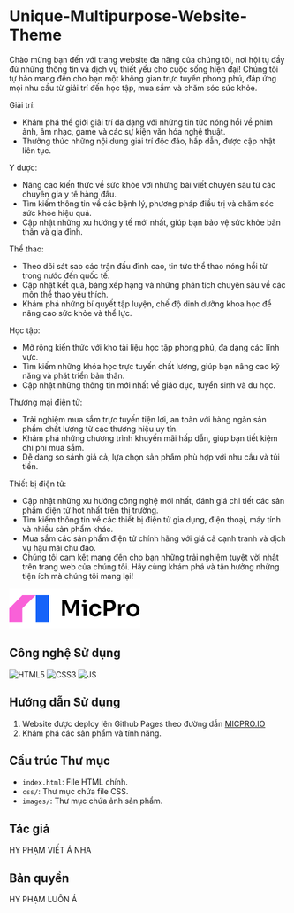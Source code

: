 # Unique-Multipurpose-Website-Theme

Chào mừng bạn đến với trang website đa năng của chúng tôi, nơi hội tụ đầy đủ những thông tin và dịch vụ thiết yếu cho cuộc sống hiện đại! Chúng tôi tự hào mang đến cho bạn một không gian trực tuyến phong phú, đáp ứng mọi nhu cầu từ giải trí đến học tập, mua sắm và chăm sóc sức khỏe.

Giải trí:

- Khám phá thế giới giải trí đa dạng với những tin tức nóng hổi về phim ảnh, âm nhạc, game và các sự kiện văn hóa nghệ thuật.
- Thưởng thức những nội dung giải trí độc đáo, hấp dẫn, được cập nhật liên tục.

Y dược:

- Nâng cao kiến thức về sức khỏe với những bài viết chuyên sâu từ các chuyên gia y tế hàng đầu.
- Tìm kiếm thông tin về các bệnh lý, phương pháp điều trị và chăm sóc sức khỏe hiệu quả.
- Cập nhật những xu hướng y tế mới nhất, giúp bạn bảo vệ sức khỏe bản thân và gia đình.

Thể thao:

- Theo dõi sát sao các trận đấu đỉnh cao, tin tức thể thao nóng hổi từ trong nước đến quốc tế.
- Cập nhật kết quả, bảng xếp hạng và những phân tích chuyên sâu về các môn thể thao yêu thích.
- Khám phá những bí quyết tập luyện, chế độ dinh dưỡng khoa học để nâng cao sức khỏe và thể lực.

Học tập:

- Mở rộng kiến thức với kho tài liệu học tập phong phú, đa dạng các lĩnh vực.
- Tìm kiếm những khóa học trực tuyến chất lượng, giúp bạn nâng cao kỹ năng và phát triển bản thân.
- Cập nhật những thông tin mới nhất về giáo dục, tuyển sinh và du học.

Thương mại điện tử:

- Trải nghiệm mua sắm trực tuyến tiện lợi, an toàn với hàng ngàn sản phẩm chất lượng từ các thương hiệu uy tín.
- Khám phá những chương trình khuyến mãi hấp dẫn, giúp bạn tiết kiệm chi phí mua sắm.
- Dễ dàng so sánh giá cả, lựa chọn sản phẩm phù hợp với nhu cầu và túi tiền.

Thiết bị điện tử:

- Cập nhật những xu hướng công nghệ mới nhất, đánh giá chi tiết các sản phẩm điện tử hot nhất trên thị trường.
- Tìm kiếm thông tin về các thiết bị điện tử gia dụng, điện thoại, máy tính và nhiều sản phẩm khác.
- Mua sắm các sản phẩm điện tử chính hãng với giá cả cạnh tranh và dịch vụ hậu mãi chu đáo.
- Chúng tôi cam kết mang đến cho bạn những trải nghiệm tuyệt vời nhất trên trang web của chúng tôi. Hãy cùng khám phá và tận hưởng những tiện ích mà chúng tôi mang lại!

![Ảnh chụp màn hình](image/logo.svg)

## Công nghệ Sử dụng

<img src="https://upload.wikimedia.org/wikipedia/commons/thumb/6/61/HTML5_logo_and_wordmark.svg/640px-HTML5_logo_and_wordmark.svg.png" alt="HTML5">
<img src="https://upload.wikimedia.org/wikipedia/commons/thumb/d/d5/CSS3_logo_and_wordmark.svg/1452px-CSS3_logo_and_wordmark.svg.png" alt="CSS3">
<img src="https://encrypted-tbn0.gstatic.com/images?q=tbn:ANd9GcTS4iD-8fmvwfxPzLPxmaRKRTbdUVFjDxfvP5EhI9OzjJIv2rv8IU3O4byYYKvqVIi1lmw&usqp=CAU" alt="JS">

## Hướng dẫn Sử dụng

1.  Website được deploy lên Github Pages theo đường dẫn [MICPRO.IO](https://sieumanh555.github.io/Unique-Multipurpose-Website/)
2.  Khám phá các sản phẩm và tính năng.

## Cấu trúc Thư mục

* `index.html`: File HTML chính.
* `css/`: Thư mục chứa file CSS.
* `images/`: Thư mục chứa ảnh sản phẩm.

## Tác giả

HY PHẠM VIẾT Á NHA

## Bản quyền

HY PHẠM LUÔN Á
